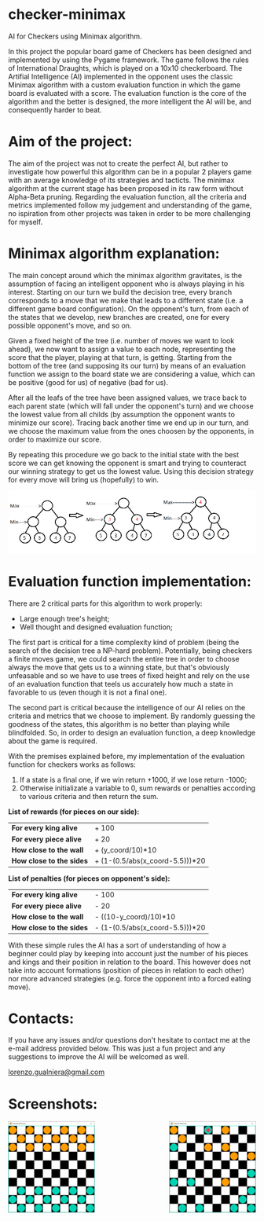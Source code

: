 # checker-minimax
AI for Checkers using Minimax algorithm.

In this project the popular board game of Checkers has been designed and implemented by using the Pygame framework. The game follows the rules of International Draughts, which is played on a 10x10 checkerboard. The Artifial Intelligence (AI) implemented in the opponent uses the classic Minimax algorithm with a custom evaluation function in which the game board is evaluated with a score. The evaluation function is the core of the algorithm and the better is designed, the more intelligent the AI will be, and consequently harder to beat.

# Aim of the project:
The aim of the project was not to create the perfect AI, but rather to investigate how powerful this algorithm can be in a popular 2 players game with an average knowledge of its strategies and tacticts. The minimax algorithm at the current stage has been proposed in its raw form without Alpha-Beta pruning. Regarding the evaluation function, all the criteria and metrics implemented follow my judgement and understanding of the game, no ispiration from other projects was taken in order to be more challenging for myself.

# Minimax algorithm explanation:
The main concept around which the minimax algorithm gravitates, is the assumption of facing an intelligent opponent who is always playing in his interest. Starting on our turn we build the decision tree, every branch corresponds to a move that we make that leads to a different state (i.e. a different game board configuration). On the opponent's turn, from each of the states that we develop, new branches are created, one for every possible opponent's move, and so on. 

Given a fixed height of the tree (i.e. number of moves we want to look ahead), we now want to assign a value to each node, representing the score that the player, playing at that turn, is getting. Starting from the bottom of the tree (and supposing its our turn) by means of an evaluation function we assign to the board state we are considering a value, which can be positive (good for us) of negative (bad for us). 

After all the leafs of the tree have been assigned values, we trace back to each parent state (which will fall under the opponent's turn) and we choose the lowest value from all childs (by assumption the opponent wants to minimize our score). Tracing back another time we end up in our turn, and we choose the maximum value from the ones choosen by the opponents, in order to maximize our score. 

By repeating this procedure we go back to the initial state with the best score we can get knowing the opponent is smart and trying to counteract our winning strategy to get us the lowest value. Using this decision strategy for every move will bring us (hopefully) to win.

<img align="center" src="images/minimax_ex.png">

# Evaluation function implementation:
There are 2 critical parts for this algorithm to work properly:
- Large enough tree's height;
- Well thought and designed evaluation function;

The first part is critical for a time complexity kind of problem (being the search of the decision tree a NP-hard problem). Potentially, being checkers a finite moves game, we could search the entire tree in order to choose always the move that gets us to a winning state, but that's obviously unfeasable and so we have to use trees of fixed height and rely on the use of an evaluation function that teels us accurately how much a state in favorable to us (even though it is not a final one).

The second part is critical because the intelligence of our AI relies on the criteria and metrics that we choose to implement. By randomly guessing the goodness of the states, this algorithm is no better than playing while blindfolded. So, in order to design an evaluation function, a deep knowledge about the game is required.

With the premises explained before, my implementation of the evaluation function for checkers works as follows:
1) If a state is a final one, if we win return +1000, if we lose return -1000;
2) Otherwise initializate a variable to 0, sum rewards or penalties according to various criteria and then return the sum.

<p><b>List of rewards (for pieces on our side):</b></p>

<table>
<tbody>
<tr>
  <td><b>For every king alive</b></td>
<td>+ 100</td>
</tr>
<tr>
<td><b>For every piece alive</b></td>
<td>+ 20</td>
</tr>
<tr>
  <td><b>How close to the wall</b></td>
<td>+ (y_coord/10)*10</td>
</tr>
<tr>
  <td><b>How close to the sides</b></td>
<td>+ (1-(0.5/abs(x_coord-5.5)))*20</td>
</tr>
</tbody>
</table>

<p><b>List of penalties (for pieces on opponent's side):</b></p>
<table>
<tbody>
<tr>
  <td><b>For every king alive</b></td>
<td>- 100</td>
</tr>
<tr>
<td><b>For every piece alive</b></td>
<td>- 20</td>
</tr>
<tr>
  <td><b>How close to the wall</b></td>
<td>- ((10-y_coord)/10)*10</td>
</tr>
<tr>
  <td><b>How close to the sides</b></td>
<td>- (1-(0.5/abs(x_coord-5.5)))*20</td>
</tr>
</tbody>
</table>
   
With these simple rules the AI has a sort of understanding of how a beginner could play by keeping into account just the number of his pieces and kings and their position in relation to the board. This however does not take into account formations (position of pieces in relation to each other) nor more advanced strategies (e.g. force the opponent into a forced eating move).


# Contacts:
If you have any issues and/or questions don't hesitate to contact me at the e-mail address provided below. This was just a fun project and any suggestions to improve the AI will be welcomed as well.

lorenzo.gualniera@gmail.com

# Screenshots:
<img align="left" width="35%" src="images/board0.png">
<img align="right" width="35%" src="images/board1.png">
